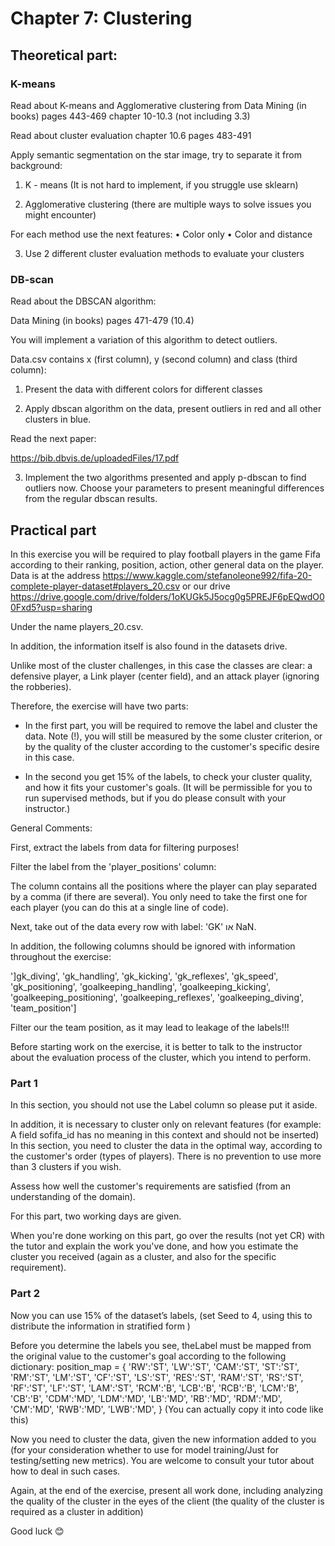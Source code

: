 # Chapter 7: Clustering

## Theoretical part:

### K-means
Read about K-means and Agglomerative clustering from 
Data Mining (in books) pages 443-469 chapter 10-10.3 (not including 3.3)

Read about cluster evaluation chapter 10.6 pages 483-491

Apply semantic segmentation on the star image, try to separate it from background:

1.	K - means (It is not hard to implement, if you struggle use sklearn)

2.	Agglomerative clustering (there are multiple ways to solve issues you might encounter)

For each method use the next features:
• Color only
• Color and distance

3.	Use 2 different cluster evaluation methods to evaluate your clusters


### DB-scan

Read about the DBSCAN algorithm:

Data Mining (in books) pages 471-479 (10.4)

You will implement a variation of this algorithm to detect outliers.

Data.csv contains x (first column), y (second column) and class (third column):

1.	Present the data with different colors for different classes

2.	Apply dbscan algorithm on the data, present outliers in red and all other clusters in blue.

Read the next paper:

https://bib.dbvis.de/uploadedFiles/17.pdf

3.	Implement the two algorithms presented and apply p-dbscan to find outliers now. Choose your parameters to present meaningful differences from the regular dbscan results.

## Practical part

In this exercise you will be required to  play football players in the game Fifa  according to their ranking, position, action, other general data on the player. Data is at the address https://www.kaggle.com/stefanoleone992/fifa-20-complete-player-dataset#players_20.csv or our drive https://drive.google.com/drive/folders/1oKUGk5J5ocg0g5PREJF6pEQwdO00Fxd5?usp=sharing

Under the name players_20.csv.

In addition, the information itself is also found in the datasets drive.

Unlike most of the cluster challenges, in this case the classes are clear: a defensive player, a Link player (center field), and an attack player (ignoring the robberies).

Therefore, the exercise will have two parts:

-	In the first part, you will be required to remove the label and cluster the data. Note (!), you will still be measured by the some cluster criterion, or by the quality of the cluster  according to the customer's specific desire  in this case.

-	In the second you get 15% of the labels, to check your cluster quality, and how it fits your customer's goals. (It will be permissible for you to run supervised methods, but if you do please consult with your instructor.)

General Comments:

First, extract the labels from data for filtering purposes!

Filter the label from the 'player_positions' column:

The column contains all the positions where the player can play separated by a comma (if there are several). You only need to take the first one for each player (you can do this at a single line of code).

Next, take out of the data every row with label: 'GK' או  NaN.

In addition, the following columns should be ignored with information throughout the exercise:

']gk_diving', 'gk_handling', 'gk_kicking', 'gk_reflexes', 'gk_speed', 'gk_positioning',
'goalkeeping_handling', 'goalkeeping_kicking', 'goalkeeping_positioning', 'goalkeeping_reflexes', 'goalkeeping_diving', 
'team_position']

Filter our the team position, as it may lead to leakage of the labels!!!

Before starting work on the exercise, it is better to talk to the instructor about the evaluation process of the cluster, which you intend to perform.

### Part 1
In this section, you should not use the Label column so please put it aside.

In addition, it is necessary to cluster only on relevant features (for example: A field sofifa_id  has no meaning in this context and should not be inserted)
In this section, you need to cluster the data in the optimal way, according to the customer's order (types of players). There is no prevention to use more than 3  clusters  if you wish.

Assess how well the customer's requirements are satisfied (from an understanding of the domain).

For this part, two working days are given.

When you're done working on this part, go over the results (not yet CR) with the tutor and explain the work you've done, and how you estimate the cluster you received (again as a cluster, and also for the specific requirement).

### Part 2
Now you can use 15% of the dataset’s labels, (set  Seed to 4, using this to distribute the information in  stratified form )

Before you determine the labels you see, theLabel must be mapped from the original value to the customer's goal according to the following dictionary:
position_map = {
'RW':'ST', 'LW':'ST', 'CAM':'ST', 'ST':'ST', 
'RM':'ST', 'LM':'ST', 'CF':'ST', 'LS':'ST',
'RES':'ST', 'RAM':'ST', 'RS':'ST', 'RF':'ST',
'LF':'ST', 'LAM':'ST',
'RCM':'B', 'LCB':'B', 'RCB':'B', 'LCM':'B', 
'CB':'B',
'CDM':'MD', 'LDM':'MD', 'LB':'MD', 'RB':'MD',
'RDM':'MD', 'CM':'MD', 'RWB':'MD', 'LWB':'MD',
}
(You can actually copy it into code like this)

Now you need to cluster the data, given the new information added to you (for your consideration whether to use for model training/Just for testing/setting new metrics). You are welcome to consult your tutor about how to deal in such cases.

Again, at the end of the exercise, present all work done, including analyzing the quality of the cluster in the eyes of the client (the quality of the cluster is required as a cluster in addition)

Good luck 😊
